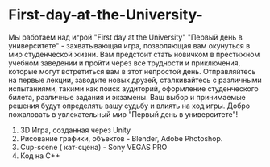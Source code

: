 # First-day-at-the-University-
Мы работаем над игрой "First day at the University"
"Первый день в университете" - захватывающая игра, позволяющая вам окунуться в мир студенческой жизни. Вам предстоит стать новичком в престижном учебном заведении и пройти через все трудности и приключения, которые могут встретиться вам в этот непростой день. Отправляйтесь на первые лекции, заводите новых друзей, сталкивайтесь с различными испытаниями, такими как поиск аудиторий, оформление студенческого билета, различные задания и экзамены. Ваш выбор и принимаемые решения будут определять вашу судьбу и влиять на ход игры. Добро пожаловать в увлекательный мир "Первый день в университете"!
1. 3D Игра, созданная через Unity 
2. Рисование графики, объектов - Blender, Adobe Photoshop.
3. Cup-scene ( кат-сцена) - Sony VEGAS PRO 
4. Код на С++
